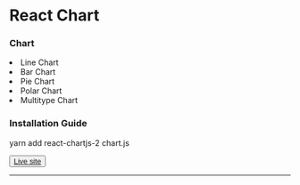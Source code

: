 <h1>React Chart</h1>

<h3>Chart</h3>
<li>Line Chart</li>
<li>Bar Chart</li>
<li>Pie Chart</li>
<li>Polar Chart</li>
<li>Multitype Chart</li>


<h3>Installation Guide</h3>
yarn add react-chartjs-2 chart.js

<button><a href="https://react-chart2.netlify.app/">Live site</a></button>

<hr>


